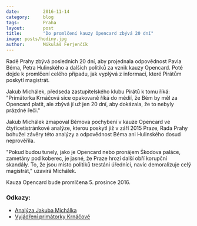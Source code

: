 ```yaml
---
date:         2016-11-14
category:     blog
tags:         Praha
layout:       post
title:        "Do promlčení kauzy Opencard zbývá 20 dní" 
image: posts/hodiny.jpg
author:       Mikuláš Ferjenčík
---
```


Radě Prahy zbývá posledních 20 dní, aby projednala odpovědnost Pavla Béma, Petra Hulinského a dalších politiků za vznik kauzy Opencard. Poté dojde k promlčení celého případu, jak vyplývá z informací, které Pirátům poskytl magistrát. 

Jakub Michálek, předseda zastupitelského klubu Pirátů k tomu říká: "Primátorka Krnáčová sice opakovaně říká do médií, že Bém by měl za Opencard platit, ale zbývá jí už jen 20 dní, aby dokázala, že to nebyly prázdné řeči."

Jakub Michálek zmapoval Bémova pochybení v kauze Opencard ve čtyřicetistránkové analýze, kterou poskytl již v září 2015 Praze, Rada Prahy bohužel závěry této analýzy a odpovědnost Béma ani Hulinského dosud neprověřila. 

"Pokud budou tunely, jako je Opencard nebo pronájem Škodova paláce, zametány pod koberec, je jasné, že Praze hrozí další obří korupční skandály. To, že jsou místo politiků trestáni úředníci, navíc demoralizuje celý magistrát," uzavírá Michálek. 

Kauza Opencard bude promlčena 5. prosince 2016. 

### Odkazy: 

* [Analýza Jakuba Michálka](https://github.com/pirati-cz/KlubPraha/blob/master/spisy/2015/147-opencard-I/1-zadost/attachments/oc-aktualni.pdf)
* [Vyjádření primátorky Krnáčové](http://www.denik.cz/z_domova/krnacova-bem-by-mel-za-opencard-platit-20161022.html)

